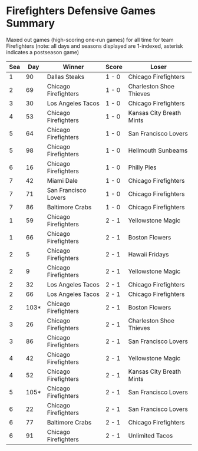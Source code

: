 # Firefighters Defensive Games Summary



Maxed out games (high-scoring one-run games) for all time for team Firefighters (note: all days and seasons displayed are 1-indexed, asterisk indicates a postseason game)


| Sea | Day | Winner | Score | Loser | 
| ------ |------ |------ |------ |------ |
| 1 | 90 | Dallas Steaks | 1 - 0 | Chicago Firefighters | 
| 2 | 69 | Chicago Firefighters | 1 - 0 | Charleston Shoe Thieves | 
| 3 | 30 | Los Angeles Tacos | 1 - 0 | Chicago Firefighters | 
| 4 | 53 | Chicago Firefighters | 1 - 0 | Kansas City Breath Mints | 
| 5 | 64 | Chicago Firefighters | 1 - 0 | San Francisco Lovers | 
| 5 | 98 | Chicago Firefighters | 1 - 0 | Hellmouth Sunbeams | 
| 6 | 16 | Chicago Firefighters | 1 - 0 | Philly Pies | 
| 7 | 42 | Miami Dale | 1 - 0 | Chicago Firefighters | 
| 7 | 71 | San Francisco Lovers | 1 - 0 | Chicago Firefighters | 
| 7 | 86 | Baltimore Crabs | 1 - 0 | Chicago Firefighters | 
| 1 | 59 | Chicago Firefighters | 2 - 1 | Yellowstone Magic | 
| 1 | 66 | Chicago Firefighters | 2 - 1 | Boston Flowers | 
| 2 | 5 | Chicago Firefighters | 2 - 1 | Hawaii Fridays | 
| 2 | 9 | Chicago Firefighters | 2 - 1 | Yellowstone Magic | 
| 2 | 32 | Los Angeles Tacos | 2 - 1 | Chicago Firefighters | 
| 2 | 66 | Los Angeles Tacos | 2 - 1 | Chicago Firefighters | 
| 2 | 103* | Chicago Firefighters | 2 - 1 | Boston Flowers | 
| 3 | 26 | Chicago Firefighters | 2 - 1 | Charleston Shoe Thieves | 
| 3 | 86 | Chicago Firefighters | 2 - 1 | San Francisco Lovers | 
| 4 | 42 | Chicago Firefighters | 2 - 1 | Yellowstone Magic | 
| 4 | 52 | Chicago Firefighters | 2 - 1 | Kansas City Breath Mints | 
| 5 | 105* | Chicago Firefighters | 2 - 1 | San Francisco Lovers | 
| 6 | 22 | Chicago Firefighters | 2 - 1 | San Francisco Lovers | 
| 6 | 77 | Baltimore Crabs | 2 - 1 | Chicago Firefighters | 
| 6 | 91 | Chicago Firefighters | 2 - 1 | Unlimited Tacos | 


